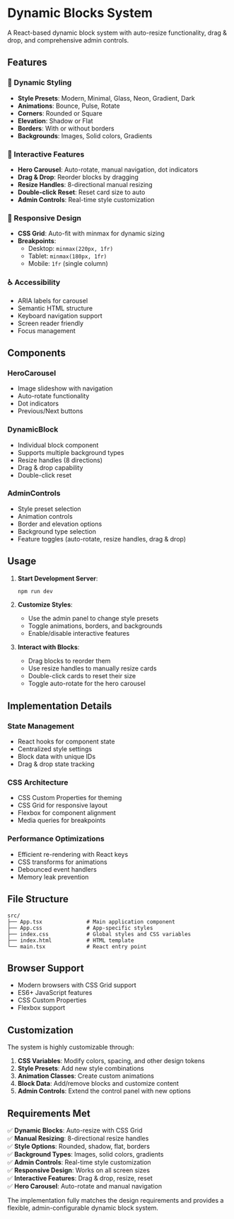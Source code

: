 # Dynamic Blocks System

A React-based dynamic block system with auto-resize functionality, drag & drop, and comprehensive admin controls.

## Features

### 🎨 Dynamic Styling

- **Style Presets**: Modern, Minimal, Glass, Neon, Gradient, Dark
- **Animations**: Bounce, Pulse, Rotate
- **Corners**: Rounded or Square
- **Elevation**: Shadow or Flat
- **Borders**: With or without borders
- **Backgrounds**: Images, Solid colors, Gradients

### 🔧 Interactive Features

- **Hero Carousel**: Auto-rotate, manual navigation, dot indicators
- **Drag & Drop**: Reorder blocks by dragging
- **Resize Handles**: 8-directional manual resizing
- **Double-click Reset**: Reset card size to auto
- **Admin Controls**: Real-time style customization

### 📱 Responsive Design

- **CSS Grid**: Auto-fit with minmax for dynamic sizing
- **Breakpoints**:
  - Desktop: `minmax(220px, 1fr)`
  - Tablet: `minmax(180px, 1fr)`
  - Mobile: `1fr` (single column)

### ♿ Accessibility

- ARIA labels for carousel
- Semantic HTML structure
- Keyboard navigation support
- Screen reader friendly
- Focus management

## Components

### HeroCarousel

- Image slideshow with navigation
- Auto-rotate functionality
- Dot indicators
- Previous/Next buttons

### DynamicBlock

- Individual block component
- Supports multiple background types
- Resize handles (8 directions)
- Drag & drop capability
- Double-click reset

### AdminControls

- Style preset selection
- Animation controls
- Border and elevation options
- Background type selection
- Feature toggles (auto-rotate, resize handles, drag & drop)

## Usage

1. **Start Development Server**:

   ```bash
   npm run dev
   ```

2. **Customize Styles**:

   - Use the admin panel to change style presets
   - Toggle animations, borders, and backgrounds
   - Enable/disable interactive features

3. **Interact with Blocks**:
   - Drag blocks to reorder them
   - Use resize handles to manually resize cards
   - Double-click cards to reset their size
   - Toggle auto-rotate for the hero carousel

## Implementation Details

### State Management

- React hooks for component state
- Centralized style settings
- Block data with unique IDs
- Drag & drop state tracking

### CSS Architecture

- CSS Custom Properties for theming
- CSS Grid for responsive layout
- Flexbox for component alignment
- Media queries for breakpoints

### Performance Optimizations

- Efficient re-rendering with React keys
- CSS transforms for animations
- Debounced event handlers
- Memory leak prevention

## File Structure

```
src/
├── App.tsx              # Main application component
├── App.css              # App-specific styles
├── index.css            # Global styles and CSS variables
├── index.html           # HTML template
└── main.tsx             # React entry point
```

## Browser Support

- Modern browsers with CSS Grid support
- ES6+ JavaScript features
- CSS Custom Properties
- Flexbox support

## Customization

The system is highly customizable through:

1. **CSS Variables**: Modify colors, spacing, and other design tokens
2. **Style Presets**: Add new style combinations
3. **Animation Classes**: Create custom animations
4. **Block Data**: Add/remove blocks and customize content
5. **Admin Controls**: Extend the control panel with new options

## Requirements Met

✅ **Dynamic Blocks**: Auto-resize with CSS Grid  
✅ **Manual Resizing**: 8-directional resize handles  
✅ **Style Options**: Rounded, shadow, flat, borders  
✅ **Background Types**: Images, solid colors, gradients  
✅ **Admin Controls**: Real-time style customization  
✅ **Responsive Design**: Works on all screen sizes  
✅ **Interactive Features**: Drag & drop, resize, reset  
✅ **Hero Carousel**: Auto-rotate and manual navigation

The implementation fully matches the design requirements and provides a flexible, admin-configurable dynamic block system.
